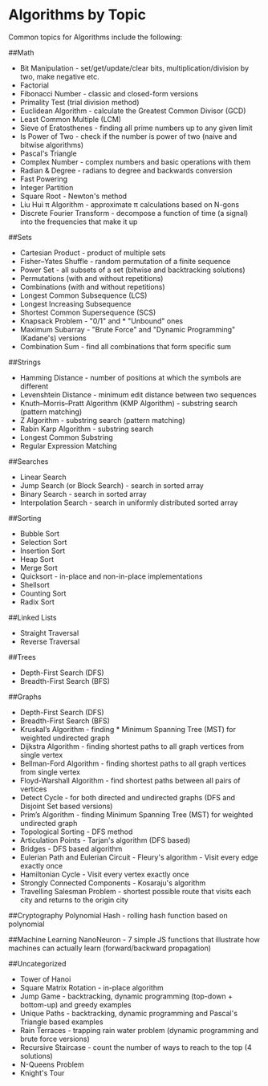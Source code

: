 # Algorithms by Topic
Common topics for Algorithms include the following:

##Math
* Bit Manipulation - set/get/update/clear bits, multiplication/division by two, make negative etc.
* Factorial
* Fibonacci Number - classic and closed-form versions
* Primality Test (trial division method)
* Euclidean Algorithm - calculate the Greatest Common Divisor (GCD)
* Least Common Multiple (LCM)
* Sieve of Eratosthenes - finding all prime numbers up to any given limit
* Is Power of Two - check if the number is power of two (naive and bitwise algorithms)
* Pascal's Triangle
* Complex Number - complex numbers and basic operations with them
* Radian & Degree - radians to degree and backwards conversion
* Fast Powering
* Integer Partition
* Square Root - Newton's method
* Liu Hui π Algorithm - approximate π calculations based on N-gons
* Discrete Fourier Transform - decompose a function of time (a signal) into the frequencies that make it up

##Sets
* Cartesian Product - product of multiple sets
* Fisher–Yates Shuffle - random permutation of a finite sequence
* Power Set - all subsets of a set (bitwise and backtracking solutions)
* Permutations (with and without repetitions)
* Combinations (with and without repetitions)
* Longest Common Subsequence (LCS)
* Longest Increasing Subsequence
* Shortest Common Supersequence (SCS)
* Knapsack Problem - "0/1" and * "Unbound" ones
* Maximum Subarray - "Brute Force" and "Dynamic Programming" (Kadane's) versions
* Combination Sum - find all combinations that form specific sum

##Strings
* Hamming Distance - number of positions at which the symbols are different
* Levenshtein Distance - minimum edit distance between two sequences
* Knuth–Morris–Pratt Algorithm (KMP Algorithm) - substring search (pattern matching)
* Z Algorithm - substring search (pattern matching)
* Rabin Karp Algorithm - substring search
* Longest Common Substring
* Regular Expression Matching

##Searches
* Linear Search
* Jump Search (or Block Search) - search in sorted array
* Binary Search - search in sorted array
* Interpolation Search - search in uniformly distributed sorted array

##Sorting
* Bubble Sort
* Selection Sort
* Insertion Sort
* Heap Sort
* Merge Sort
* Quicksort - in-place and non-in-place implementations
* Shellsort
* Counting Sort
* Radix Sort

##Linked Lists
* Straight Traversal
* Reverse Traversal

##Trees
* Depth-First Search (DFS)
* Breadth-First Search (BFS)

##Graphs
* Depth-First Search (DFS)
* Breadth-First Search (BFS)
* Kruskal’s Algorithm - finding * Minimum Spanning Tree (MST) for weighted undirected graph
* Dijkstra Algorithm - finding shortest paths to all graph vertices from single vertex
* Bellman-Ford Algorithm - finding shortest paths to all graph vertices from single vertex
* Floyd-Warshall Algorithm - find shortest paths between all pairs of vertices
* Detect Cycle - for both directed and undirected graphs (DFS and Disjoint Set based versions)
* Prim’s Algorithm - finding Minimum Spanning Tree (MST) for weighted undirected graph
* Topological Sorting - DFS method
* Articulation Points - Tarjan's algorithm (DFS based)
* Bridges - DFS based algorithm
* Eulerian Path and Eulerian Circuit - Fleury's algorithm - Visit every edge exactly once
* Hamiltonian Cycle - Visit every vertex exactly once
* Strongly Connected Components - Kosaraju's algorithm
* Travelling Salesman Problem - shortest possible route that visits each city and returns to the origin city

##Cryptography
Polynomial Hash - rolling hash function based on polynomial

##Machine Learning
NanoNeuron - 7 simple JS functions that illustrate how machines can actually learn (forward/backward propagation)

##Uncategorized
* Tower of Hanoi
* Square Matrix Rotation - in-place algorithm
* Jump Game - backtracking, dynamic programming (top-down + bottom-up) and greedy examples
* Unique Paths - backtracking, dynamic programming and Pascal's Triangle based examples
* Rain Terraces - trapping rain water problem (dynamic programming and brute force versions)
* Recursive Staircase - count the number of ways to reach to the top (4 solutions)
* N-Queens Problem
* Knight's Tour